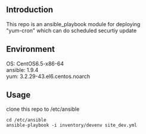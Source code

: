 ## Introduction
This repo is an ansible_playbook module for deploying   
"yum-cron" which can do scheduled securtiy update

## Environment
OS: CentOS6.5-x86-64  
ansible: 1.9.4  
yum: 3.2.29-43.el6.centos.noarch   


## Usage
clone this repo to /etc/ansible  
```
cd /etc/ansible
ansible-playbook -i inventory/devenv site_dev.yml
```
